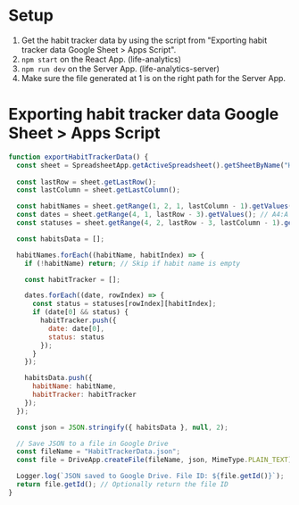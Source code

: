 # Setup
1. Get the habit tracker data by using the script from "Exporting habit tracker data Google Sheet > Apps Script".
2. `npm start` on the React App. (life-analytics)
3. `npm run dev` on the Server App. (life-analytics-server)
4. Make sure the file generated at 1 is on the right path for the Server App.

# Exporting habit tracker data Google Sheet > Apps Script
```js
function exportHabitTrackerData() {
  const sheet = SpreadsheetApp.getActiveSpreadsheet().getSheetByName("Habit tracker 2.0");
  
  const lastRow = sheet.getLastRow();
  const lastColumn = sheet.getLastColumn();

  const habitNames = sheet.getRange(1, 2, 1, lastColumn - 1).getValues()[0]; // B1:F1
  const dates = sheet.getRange(4, 1, lastRow - 3).getValues(); // A4:A
  const statuses = sheet.getRange(4, 2, lastRow - 3, lastColumn - 1).getValues(); // B4:FLastRow

  const habitsData = [];

  habitNames.forEach((habitName, habitIndex) => {
    if (!habitName) return; // Skip if habit name is empty

    const habitTracker = [];

    dates.forEach((date, rowIndex) => {
      const status = statuses[rowIndex][habitIndex];
      if (date[0] && status) {
        habitTracker.push({
          date: date[0],
          status: status
        });
      }
    });

    habitsData.push({
      habitName: habitName,
      habitTracker: habitTracker
    });
  });

  const json = JSON.stringify({ habitsData }, null, 2);

  // Save JSON to a file in Google Drive
  const fileName = "HabitTrackerData.json";
  const file = DriveApp.createFile(fileName, json, MimeType.PLAIN_TEXT);

  Logger.log(`JSON saved to Google Drive. File ID: ${file.getId()}`);
  return file.getId(); // Optionally return the file ID
}
```
